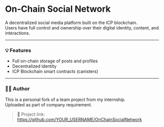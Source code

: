# On-Chain Social Network

A decentralized social media platform built on the ICP blockchain.  
Users have full control and ownership over their digital identity, content, and interactions.

---

### 💡 Features

- Full on-chain storage of posts and profiles
- Decentralized identity
- ICP Blockchain smart contracts (canisters)

---

### 👨‍💻 Author

This is a personal fork of a team project from my internship.  
Uploaded as part of company requirement.

> 🔗 Project link: https://github.com/YOUR_USERNAME/OnChainSocialNetwork
